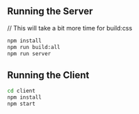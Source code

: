 ## Running the Server
// This will take a bit more time for build:css
```bash
npm install
npm run build:all
npm run server
```

## Running the Client

```bash
cd client
npm install
npm start
```